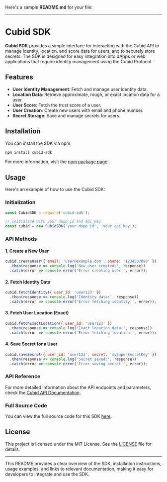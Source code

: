 Here's a sample **README.md** for your file:

---

# Cubid SDK

**Cubid SDK** provides a simple interface for interacting with the Cubid API to manage identity, location, and score data for users, and to securely store secrets. The SDK is designed for easy integration into dApps or web applications that require identity management using the Cubid Protocol.

## Features

- **User Identity Management**: Fetch and manage user identity data.
- **Location Data**: Retrieve approximate, rough, or exact location data for a user.
- **User Score**: Fetch the trust score of a user.
- **User Creation**: Create new users with email and phone number.
- **Secret Storage**: Save and manage secrets for users.

## Installation

You can install the SDK via npm:

```bash
npm install cubid-sdk
```

For more information, visit the [npm package page](https://www.npmjs.com/package/cubid-sdk).

## Usage

Here's an example of how to use the Cubid SDK:

### Initialization

```javascript
const CubidSDK = require('cubid-sdk');

// Initialize with your dapp_id and api_key
const cubid = new CubidSDK('your_dapp_id', 'your_api_key');
```

### API Methods

#### 1. **Create a New User**

```javascript
cubid.createUser({ email: 'user@example.com', phone: '1234567890' })
  .then(response => console.log('New user created:', response))
  .catch(error => console.error('Error creating user:', error));
```

#### 2. **Fetch Identity Data**

```javascript
cubid.fetchIdentity({ user_id: 'user123' })
  .then(response => console.log('Identity data:', response))
  .catch(error => console.error('Error fetching identity:', error));
```

#### 3. **Fetch User Location (Exact)**

```javascript
cubid.fetchExactLocation({ user_id: 'user123' })
  .then(response => console.log('Exact location data:', response))
  .catch(error => console.error('Error fetching location:', error));
```

#### 4. **Save Secret for a User**

```javascript
cubid.saveSecret({ user_id: 'user123', secret: 'mySuperSecretKey' })
  .then(response => console.log('Secret saved:', response))
  .catch(error => console.error('Error saving secret:', error));
```

### API Reference

For more detailed information about the API endpoints and parameters, check the [Cubid API Documentation](https://docs.cubid.me/#/api-reference).

### Full Source Code

You can view the full source code for this SDK [here](https://github.com/Cubid-Me/cubid-sdk/blob/master/src/index.js).

## License

This project is licensed under the MIT License. See the [LICENSE](LICENSE) file for details.

---

This README provides a clear overview of the SDK, installation instructions, usage examples, and links to relevant documentation, making it easy for developers to integrate and use the SDK.
